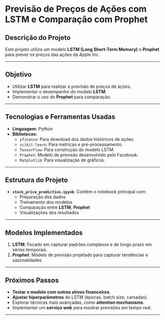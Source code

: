 # Previsão de Preços de Ações com LSTM e Comparação com Prophet

## Descrição do Projeto
Este projeto utiliza um modelo **LSTM (Long Short-Term Memory)** e **Prophet** para prever os preços das ações da Apple Inc.

---

## Objetivo
- Utilizar **LSTM** para realizar a previsão de preços de ações.
- Implementar o desempenho do modelo **LSTM**.
- Demonstrar o uso do **Prophet** para comparação.

---

## Tecnologias e Ferramentas Usadas
- **Linguagem:** Python  
- **Bibliotecas:**
  - `yfinance`: Para download dos dados históricos de ações.
  - `scikit-learn`: Para métricas e pré-processamento.
  - `TensorFlow`: Para construção do modelo LSTM.
  - `Prophet`: Modelo de previsão desenvolvido pelo Facebook.
  - `Matplotlib`: Para visualização de gráficos.

---

## Estrutura do Projeto
- **`stock_price_prediction.ipynb`**: Contém o notebook principal com:
  - Preparação dos dados
  - Treinamento dos modelos
  - Comparação entre **LSTM**, **Prophet**
  - Visualizações dos resultados

---

## Modelos Implementados
1. **LSTM**: Focado em capturar padrões complexos e de longo prazo em séries temporais.
2. **Prophet**: Modelo de previsão projetado para capturar tendências e sazonalidades.


---

## Próximos Passos
- **Testar o modelo com outros ativos financeiros**.
- **Ajustar hiperparâmetros** do LSTM (épocas, batch size, camadas).
- Explorar técnicas mais avançadas, como **attention mechanisms**.
- Implementar um **serviço web** para mostrar previsões em tempo real.

---

